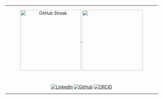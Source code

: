 

---

<p align="center">
<!--   <picture>
  <source
    srcset="https://github-readme-stats.vercel.app/api?username=SALIPE&show_icons=true&theme=dark"
    media="(prefers-color-scheme: dark)"
  />
  <source
    srcset="https://github-readme-stats.vercel.app/api?username=SALIPE&show_icons=true"
    media="(prefers-color-scheme: light), (prefers-color-scheme: no-preference)"
  />
  <img src="https://github-readme-stats.vercel.app/api?username=SALIPE&show_icons=true" />
</picture> -->
<!-- <a href="https://github.com/SALIPE/github-readme-stats">
  <img height=200 align="center" src="https://github-readme-stats.vercel.app/api?username=SALIPE&theme=dracula&hide_border=true&custom_title=Stats&show_icons=true&rank_icon=github" />
</a> -->
<a href="https://git.io/streak-stats">
<img height=200 align="center" src="https://streak-stats.demolab.com?user=SALIPE&theme=dracula&hide_border=true&hide_longest_streak=true" alt="GitHub Streak" />
</a>
<a href="https://github.com/SALIPE/convoychat">
  <img height=200 align="center" src="https://github-readme-stats.vercel.app/api/top-langs?username=SALIPE&theme=dracula&hide_border=true&layout=compact&langs_count=8&card_width=320" />
</a>
</p>

</br>

<p align="center">
<a href="www.linkedin.com/in/salipe"><img src="https://img.shields.io/badge/linkedin-%230077B5.svg?&style=for-the-badge&logo=linkedin&logoColor=white" alt="LinkedIn" /></a>
<a href="https://github.com/SALIPE"><img src="https://img.shields.io/badge/GitHub-100000?style=for-the-badge&logo=github&logoColor=white" alt="GitHub" /></a>
<a href="https://orcid.org/0009-0002-1040-4642"><img src="https://img.shields.io/badge/ORCID-A6CE39?style=for-the-badge&logo=orcid&logoColor=white" alt="ORCID" /></a>
</p>

---
